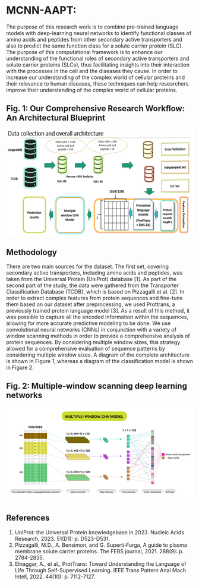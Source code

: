 # MCNN-AAPT: 
The purpose of this research work is to combine pre-trained language models with deep-learning neural networks to identify functional classes of amino acids and peptides from other secondary active transporters and also to predict the same function class for a solute carrier protein (SLC). The purpose of this computational framework is to enhance our understanding of the functional roles of secondary active transporters and solute carrier proteins (SLCs), thus facilitating insights into their interaction with the processes in the cell and the diseases they cause. In order to increase our understanding of the complex world of cellular proteins and their relevance to human diseases, these techniques can help researchers improve their understanding of the complex world of cellular proteins.
## Fig. 1: Our Comprehensive Research Workflow: An Architectural Blueprint
![](https://github.com/Malik-glt/Decoding-Cellular-Functions/blob/main/Comprehensive%20Research%20Workflow.png)

## Methodology

There are two main sources for the dataset. The first set, covering secondary active transporters, including amino acids and peptides, was taken from the Universal Protein (UniProt) database [1]. As part of the second part of the study, the data were gathered from the Transporter Classification Database (TCDB), which is based on Pizzagalli et al. [2]. In order to extract complex features from protein sequences and fine-tune them based on our dataset after preprocessing, we used Prottrans, a previously trained protein language model [3]. As a result of this method, it was possible to capture all the encoded information within the sequences, allowing for more accurate predictive modeling to be done. We use convolutional neural networks (CNNs) in conjunction with a variety of window scanning methods in order to provide a comprehensive analysis of protein sequences. By considering multiple window sizes, this strategy allowed for a comprehensive evaluation of sequence patterns by considering multiple window sizes. A diagram of the complete architecture is shown in Figure 1, whereas a diagram of the classification model is shown in Figure 2.

## Fig. 2: Multiple-window scanning deep learning networks

![](https://github.com/Malik-glt/Decoding-Cellular-Functions/blob/main/Multiple-window%20CNN.png)

## References
1.	UniProt: the Universal Protein knowledgebase in 2023. Nucleic Acids Research, 2023. 51(D1): p. D523-D531.
2.	Pizzagalli, M.D., A. Bensimon, and G. Superti‐Furga, A guide to plasma membrane solute carrier proteins. The FEBS journal, 2021. 288(9): p. 2784-2835.
3.	Elnaggar, A., et al., ProtTrans: Toward Understanding the Language of Life Through Self-Supervised Learning. IEEE Trans Pattern Anal Mach Intell, 2022. 44(10): p. 7112-7127.
